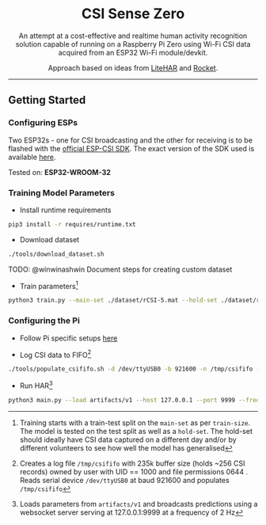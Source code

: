 <div align="center">

# CSI Sense Zero

An attempt at a cost-effective and realtime human activity recognition solution capable of running on a Raspberry Pi Zero using Wi-Fi CSI data acquired from an ESP32 Wi-Fi module/devkit.

Approach based on ideas from [LiteHAR](https://arxiv.org/pdf/2201.09310.pdf) and [Rocket](https://arxiv.org/pdf/1910.13051.pdf).

</div>

---
## Getting Started

### Configuring ESPs

Two ESP32s - one for CSI broadcasting and the other for receiving is to be flashed with the [official ESP-CSI SDK](https://github.com/espressif/esp-csi). The exact version of the SDK used is available [here](./ESP32/).

Tested on: **ESP32-WROOM-32**

### Training Model Parameters

- Install runtime requirements

```bash
pip3 install -r requires/runtime.txt
```

- Download dataset

```bash
./tools/download_dataset.sh
```

TODO: @winwinashwin Document steps for creating custom dataset

- Train parameters[^1]

```bash
python3 train.py --main-set ./dataset/rCSI-5.mat --hold-set ./dataset/rCSI-3.mat --train-size 0.8 --dump artifacts/v1
```

### Configuring the Pi

- Follow Pi specific setups [here](./RPi/README.md)

- Log CSI data to FIFO[^2]

> 

```bash
./tools/populate_csififo.sh -d /dev/ttyUSB0 -b 921600 -n /tmp/csififo -s 235 -p 0644 -u 1000
```

- Run HAR[^3]

```bash
python3 main.py --load artifacts/v1 --host 127.0.0.1 --port 9999 --frequency 2
```

[^1]: Training starts with a train-test split on the `main-set` as per `train-size`. The model is tested on the test split as well as a `hold-set`. The hold-set should ideally have CSI data captured on a different day and/or by different volunteers to see how well the model has generalised

[^2]: Creates a log file `/tmp/csififo` with 235k buffer size (holds ~256 CSI records) owned by user with UID == 1000 and file permissions 0644 . Reads serial device `/dev/ttyUSB0` at baud 921600 and populates `/tmp/csififo`

[^3]: Loads parameters from `artifacts/v1` and broadcasts predictions using a websocket server serving at 127.0.0.1:9999 at a frequency of 2 Hz

